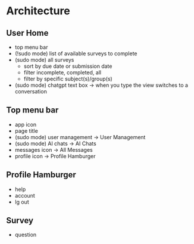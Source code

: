 # Architecture

## User Home

- top menu bar
- (!sudo mode) list of available surveys to complete
- (sudo mode) all surveys
  - sort by due date or submission date
  - filter incomplete, completed, all
  - filter by specific subject(s)/group(s)
- (sudo mode) chatgpt text box -> when you type the view switches to a conversation

## Top menu bar

- app icon
- page title
- (sudo mode) user management -> User Management
- (sudo mode) AI chats -> AI Chats
- messages icon -> All Messages
- profile icon -> Profile Hamburger

## Profile Hamburger

- help
- account
- lg out

## Survey

- question
